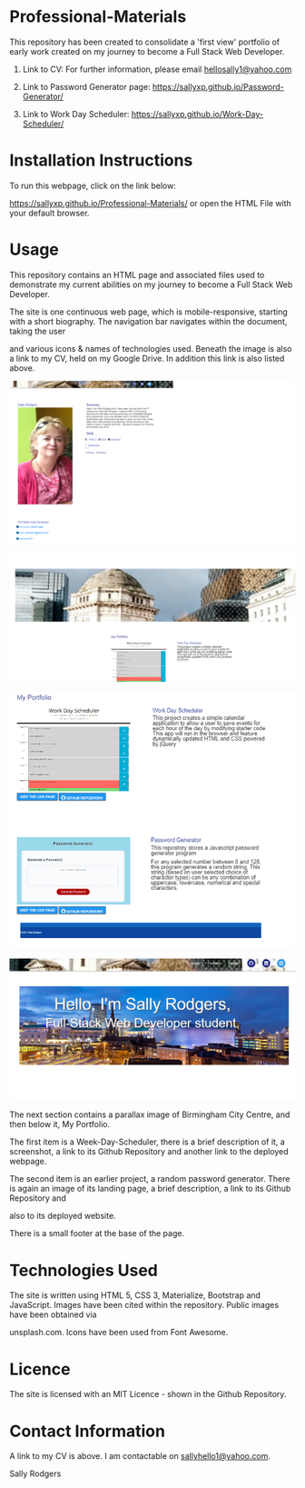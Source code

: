 # Professional-Materials
This repository has been created to consolidate a 'first view' portfolio of early work created on my journey to become a Full Stack Web Developer.

1.  Link to CV: For further information, please email hellosally1@yahoo.com

2.  Link to Password Generator page: https://sallyxp.github.io/Password-Generator/

3.  Link to Work Day Scheduler: https://sallyxp.github.io/Work-Day-Scheduler/


# Installation Instructions

To run this webpage, click on the link below:

 https://sallyxp.github.io/Professional-Materials/ or open the HTML File with your default browser.
 
 # Usage
 
This repository contains an HTML page and associated files used to demonstrate my current abilities on my journey to become a Full Stack Web Developer. 


The site is one continuous web page, which is mobile-responsive, starting with a short biography.  The navigation bar navigates within the document, taking the user

and various icons & names of technologies used. Beneath the image is also a link to my CV, held on my Google Drive.  In addition this link is also listed above.


![alt text](ReadmeImages/HTML-part1-Summary.png)


![alt text](ReadmeImages/HTML-part2-Portfolio.png)

![alt text](ReadmeImages/HTML-part3-Portfolio.png)

![alt text](ReadmeImages/Screenshot.png)






The next section contains a parallax image of Birmingham City Centre, and then below it, My Portfolio.

The first item is a Week-Day-Scheduler, there is a brief description of it, a screenshot, a link to its Github Repository and another link to the deployed webpage.

The second item is an earlier project, a random password generator.  There is again an image of its landing page, a brief description, a link to its Github Repository and 

also to its deployed website.

There is a small footer at the base of the page.

# Technologies Used

The site is written using HTML 5, CSS 3, Materialize, Bootstrap and JavaScript.  Images have been cited within the repository.  Public images have been obtained via 

unsplash.com.  Icons have been used from Font Awesome.

# Licence

The site is licensed with an MIT Licence - shown in the Github Repository.

# Contact Information

A link to my CV is above.  I am contactable on sallyhello1@yahoo.com.

Sally Rodgers







